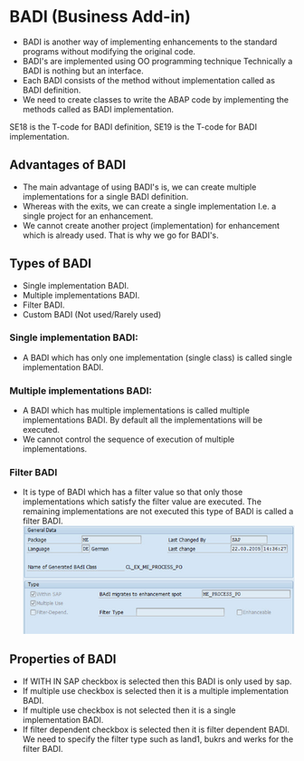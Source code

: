 # BADI (Business Add-in)
- BADI is another way of implementing enhancements to the standard programs without modifying the original code.
- BADI's are implemented using OO programming technique Technically a BADI is nothing but an interface.
- Each BADI consists of the method without implementation called as BADI definition.
- We need to create classes to write the ABAP code by implementing the methods called as BADI implementation.

SE18 is the T-code for BADI definition, SE19 is the T-code for BADI implementation.

## Advantages of BADI
- The main advantage of using BADI's is, we can create multiple implementations for a single BADI definition.
- Whereas with the exits, we can create a single implementation I.e. a single project for an enhancement.
- We cannot create another project (implementation) for enhancement which is already used. That is why we go for BADI's.

## Types of BADI
- Single implementation BADI.
- Multiple implementations BADI.
- Filter BADI.
- Custom BADI (Not used/Rarely used)

### Single implementation BADI: 
- A BADI which has only one implementation (single class) is called single implementation BADI.

### Multiple implementations BADI: 
- A BADI which has multiple implementations is called multiple implementations BADI. By default all the implementations will be executed.
- We cannot control the sequence of execution of multiple implementations.

### Filter BADI 
- It is type of BADI which has a filter value so that only those implementations which satisfy the filter value are executed. The remaining implementations are not executed this type of BADI is called a filter BADI.
    ![alt text](image-1.png)

## Properties of BADI
- If WITH IN SAP checkbox is selected then this BADI is only used by sap.
- If multiple use checkbox is selected then it is a multiple implementation BADI.
- If multiple use checkbox is not selected then it is a single implementation BADI.
- If filter dependent checkbox is selected then it is filter dependent BADI. We need to specify the filter type such as land1, bukrs and werks for the filter BADI.